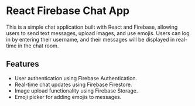 # React Firebase Chat App

This is a simple chat application built with React and Firebase, allowing users to send text messages, upload images, and use emojis. Users can log in by entering their username, and their messages will be displayed in real-time in the chat room.

## Features

- User authentication using Firebase Authentication.
- Real-time chat updates using Firebase Firestore.
- Image upload functionality using Firebase Storage.
- Emoji picker for adding emojis to messages.
